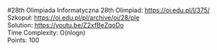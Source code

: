 #28th Olimpiada Informatyczna
28th Olimpiad: https://oi.edu.pl/l/375/ <br />
Szkopuł: https://oi.edu.pl/pl/archive/oi/28/ple <br />
Solution: https://youtu.be/Z2xfBeZqoDo <br />
Time Complexity: O(nlogn)<br />
Points: 100<br />